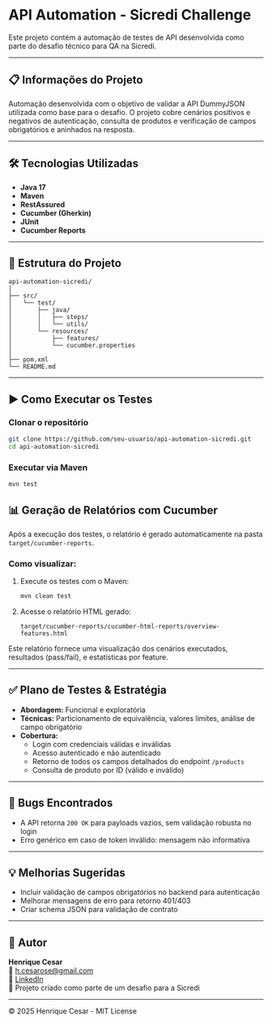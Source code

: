 # API Automation - Sicredi Challenge

Este projeto contém a automação de testes de API desenvolvida como parte do desafio técnico para QA na Sicredi.

---

## 📋 Informações do Projeto

Automação desenvolvida com o objetivo de validar a API DummyJSON utilizada como base para o desafio. O projeto cobre cenários positivos e negativos de autenticação, consulta de produtos e verificação de campos obrigatórios e aninhados na resposta.

---

## 🛠 Tecnologias Utilizadas

- **Java 17**
- **Maven**
- **RestAssured**
- **Cucumber (Gherkin)**
- **JUnit**
- **Cucumber Reports**

---

## 📁 Estrutura do Projeto

```
api-automation-sicredi/
│
├── src/
│   └── test/
│       ├── java/
│       │   ├── steps/
│       │   └── utils/
│       └── resources/
│           ├── features/
│           └── cucumber.properties
│
├── pom.xml
└── README.md
```

---

## ▶️ Como Executar os Testes

### Clonar o repositório
```bash
git clone https://github.com/seu-usuario/api-automation-sicredi.git
cd api-automation-sicredi
```

### Executar via Maven
```bash
mvn test
```

## 📊 Geração de Relatórios com Cucumber

Após a execução dos testes, o relatório é gerado automaticamente na pasta `target/cucumber-reports`.

### Como visualizar:
1. Execute os testes com o Maven:
   ```bash
   mvn clean test
   ```
2. Acesse o relatório HTML gerado:
   ```
   target/cucumber-reports/cucumber-html-reports/overview-features.html
   ```

Este relatório fornece uma visualização dos cenários executados, resultados (pass/fail), e estatísticas por feature.

---

## ✅ Plano de Testes & Estratégia

- **Abordagem:** Funcional e exploratória
- **Técnicas:** Particionamento de equivalência, valores limites, análise de campo obrigatório
- **Cobertura:**
  - Login com credenciais válidas e inválidas
  - Acesso autenticado e não autenticado
  - Retorno de todos os campos detalhados do endpoint `/products`
  - Consulta de produto por ID (válido e inválido)

---

## 🐞 Bugs Encontrados

- A API retorna `200 OK` para payloads vazios, sem validação robusta no login
- Erro genérico em caso de token inválido: mensagem não informativa

---

## 💡 Melhorias Sugeridas

- Incluir validação de campos obrigatórios no backend para autenticação
- Melhorar mensagens de erro para retorno 401/403
- Criar schema JSON para validação de contrato

---

## 👤 Autor

**Henrique Cesar**  
📧 h.cesarose@gmail.com  
💼 [LinkedIn](https://www.linkedin.com/in/henrique-cesaros/)  
📂 Projeto criado como parte de um desafio para a Sicredi

---

© 2025 Henrique Cesar - MIT License

